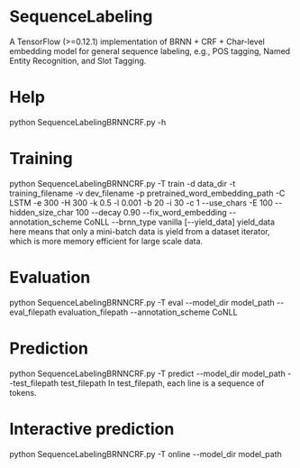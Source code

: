 # SequenceLabeling
A TensorFlow (>=0.12.1) implementation of BRNN + CRF + Char-level embedding model for general sequence labeling, e.g., POS tagging, Named Entity Recognition, and Slot Tagging.

# Help
python SequenceLabelingBRNNCRF.py -h

# Training
python SequenceLabelingBRNNCRF.py -T train -d data_dir -t training_filename -v dev_filename -p pretrained_word_embedding_path -C LSTM -e 300 -H 300 -k 0.5 -l 0.001 -b 20 -i 30 -c 1 --use_chars -E 100 --hidden_size_char 100 --decay 0.90 --fix_word_embedding --annotation_scheme CoNLL --brnn_type vanilla [--yield_data]
yield_data here means that only a mini-batch data is yield from a dataset iterator, which is more memory efficient for large scale data.

# Evaluation
python SequenceLabelingBRNNCRF.py -T eval --model_dir model_path --eval_filepath evaluation_filepath --annotation_scheme CoNLL

# Prediction
python SequenceLabelingBRNNCRF.py -T predict --model_dir model_path --test_filepath test_filepath
In test_filepath, each line is a sequence of tokens. 

# Interactive prediction
python SequenceLabelingBRNNCRF.py -T online --model_dir model_path
